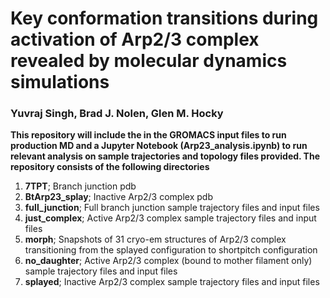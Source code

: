 # Key conformation transitions during activation of Arp2/3 complex revealed by molecular dynamics simulations
### Yuvraj Singh, Brad J. Nolen, Glen M. Hocky
**This repository will include the in the GROMACS input files to run production MD and a Jupyter Notebook (Arp23_analysis.ipynb) to run relevant analysis on sample trajectories and topology files provided. The repository consists of the following directories**

1) **7TPT**; Branch junction pdb
2) **BtArp23_splay**; Inactive Arp2/3 complex pdb
3) **full_junction**; Full branch junction sample trajectory files and input files
4) **just_complex**; Active Arp2/3 complex sample trajectory files and input files
5) **morph**; Snapshots of 31 cryo-em structures of Arp2/3 complex transitioning from the splayed configuration to shortpitch configuration
6) **no_daughter**; Active Arp2/3 complex (bound to mother filament only) sample trajectory files and input files
7) **splayed**; Inactive Arp2/3 complex sample trajectory files and input files

